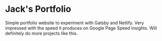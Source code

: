 # Jack's Portfolio

Simple portfolio website to experiment with Gatsby and Netlify. Very impressed with the speed it produces on Google Page Speed insights. Will definitely do more projects like this.
